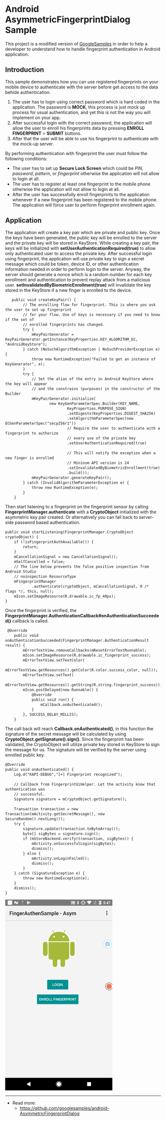 Android AsymmetricFingerprintDialog Sample
===================================

This project is a modified version of [GoogleSamples](https://github.com/googlesamples/android-AsymmetricFingerprintDialog) in order to help a developer to understand how to handle fingerprint authentication in Android application. 

Introduction
------------
This sample demonstrates how you can use registered fingerprints on your mobile device to authenticate with the
server before get access to the data behide authentication.

1. The user has to login using correct password which is hard coded in the application. The password is __MOCK__, this process is just mock up process for usual authentication, and yet this is not the way you will implement on your app.
2. After successful login with the correct password, the application will allow the user to enroll his fingerprints data by pressing __ENROLL FINGERPRINT__ > __SUBMIT__ buttons.
3. After that the user will be able to use his fingerprint to authenticate with the mock-up server.

By performing authentication with fingerprint the user must follow the following conditions:
* The user has to set up __Secure Lock Screen__ which could be _PIN_, _password_, _pattern_, or _fingerprint_ otherwise the application will not allow to login at all.
* The user has to register at least one fingerprint to the mobile phone otherwise the application will not allow to login at all.
* After the user has successfully enroll fingerprints to the application whenever if a new fingerprint has been registered to the mobile phone. The application will force user to perform fingerprint enrollment again.

Application
------------
The application will create a key pair which are private and public key. Once the keys have been generated, the public key will be enrolled to the server and the private key will be stored in KeyStore. While creating a key pair, the keys will be initialized with __setUserAuthenticationRequired(true)__ to allow only authenticated user to access the private key. After successful login using fingerprint, the application will use private key to sign a secret message which could be token, device ID, or other authentication information needed in order to perform login to the server. Anyway, the server should generate a nonce which is a random number for each key enrollment and authentication to prevent replay attack from a malicious user. __setInvalidatedByBiometricEnrollment(true)__ will invalidate the key stored in the KeyStore if a new finger is enrolled to the device.
```
   public void createKeyPair() {
        // The enrolling flow for fingerprint. This is where you ask the user to set up fingerprint
        // for your flow. Use of keys is necessary if you need to know if the set of
        // enrolled fingerprints has changed.
        try {
            mKeyPairGenerator = KeyPairGenerator.getInstance(KeyProperties.KEY_ALGORITHM_EC, "AndroidKeyStore");
        } catch (NoSuchAlgorithmException | NoSuchProviderException e) {
            throw new RuntimeException("Failed to get an instance of KeyGenerator", e);
        }
        try {
            // Set the alias of the entry in Android KeyStore where the key will appear
            // and the constrains (purposes) in the constructor of the Builder
            mKeyPairGenerator.initialize(
                    new KeyGenParameterSpec.Builder(KEY_NAME,
                            KeyProperties.PURPOSE_SIGN)
                            .setDigests(KeyProperties.DIGEST_SHA256)
                            .setAlgorithmParameterSpec(new ECGenParameterSpec("secp256r1"))
                            // Require the user to authenticate with a fingerprint to authorize
                            // every use of the private key
                            .setUserAuthenticationRequired(true)

                            // This will notify the exception when a new finger is enrolled
                            // Mininum API version is 24
                            .setInvalidatedByBiometricEnrollment(true)
                            .build());
            mKeyPairGenerator.generateKeyPair();
        } catch (InvalidAlgorithmParameterException e) {
            throw new RuntimeException(e);
        }
    }
```

Then start listening to a fingerprint on the fingerprint sensor by calling
__FingerprintManager.authenticate__ with a __CryptoObject__ initialized with the asymmetric key pair
created. Or alternatively you can fall back to server-side password based authentication.
```
public void startListening(FingerprintManager.CryptoObject cryptoObject) {
    if (!isFingerprintAuthAvailable()) {
        return;
    }
    mCancellationSignal = new CancellationSignal();
    mSelfCancelled = false;
    // The line below prevents the false positive inspection from Android Studio
    // noinspection ResourceType
    mFingerprintManager
            .authenticate(cryptoObject, mCancellationSignal, 0 /* flags */, this, null);
    mIcon.setImageResource(R.drawable.ic_fp_40px);
}
```

Once the fingerprint is verified, the __FingerprintManager.AuthenticationCallback#onAuthenticationSucceeded()__ callback is called.
```
 @Override
    public void onAuthenticationSucceeded(FingerprintManager.AuthenticationResult result) {
        mErrorTextView.removeCallbacks(mResetErrorTextRunnable);
        mIcon.setImageResource(R.drawable.ic_fingerprint_success);
        mErrorTextView.setTextColor(
                mErrorTextView.getResources().getColor(R.color.success_color, null));
        mErrorTextView.setText(
                mErrorTextView.getResources().getString(R.string.fingerprint_success));
        mIcon.postDelayed(new Runnable() {
            @Override
            public void run() {
                mCallback.onAuthenticated();
            }
        }, SUCCESS_DELAY_MILLIS);
    }
```
The call back will reach __Callback.onAuthenticated()__, in this function the signature of the secret message will be calculated by using __CryptoObject.getSignature().sign()__. Since the fingerprint has been validated, the CryptoObject will utilize private key stored in KeyStore to sign the message for us. The signature will be verified by the server using enrolled public key.
```
@Override
public void onAuthenticated() {
    Log.d("KAPI-DEBUG","[+] Fingerprint recognized");

    // Callback from FingerprintUiHelper. Let the activity know that authentication was
    // successful.
    Signature signature = mCryptoObject.getSignature();

    Transaction transaction = new Transaction(mActivity.getSecretMessage(), new SecureRandom().nextLong());
    try {
        signature.update(transaction.toByteArray());
        byte[] sigBytes = signature.sign();
        if (mStoreBackend.verify(transaction, sigBytes)) {
            mActivity.onSuccessfulLogin(sigBytes);
            dismiss();
        } else {
            mActivity.onLoginFailed();
            dismiss();
        }
    } catch (SignatureException e) {
        throw new RuntimeException(e);
    }
    dismiss();
}
```

![screenshot](screenshots/android-FingerAuthenSample-Asym.gif)


------------------------------------------------------------------------------------------------------------
* Read more: 
    * https://github.com/googlesamples/android-AsymmetricFingerprintDialog
